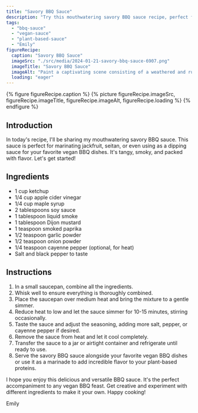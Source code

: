 ```yaml
---
title: "Savory BBQ Sauce"
description: "Try this mouthwatering savory BBQ sauce recipe, perfect for marinating jackfruit, seitan, or as a dipping sauce for vegan BBQ dishes. Tangy, smoky, and packed with flavor!"
tags:
  - "bbq-sauce"
  - "vegan-sauce"
  - "plant-based-sauce"
  - "Emily"
figureRecipe: 
  caption: "Savory BBQ Sauce"
  imageSrc: "./src/media/2024-01-21-savory-bbq-sauce-6907.png"
  imageTitle: "Savory BBQ Sauce"
  imageAlt: "Paint a captivating scene consisting of a weathered and rustic wooden table loaded with enticing vegan BBQ goodies. At the heart of the arrangement rests a bowl of juicy jackfruit marinated in a zingy, smoky, savory BBQ sauce. Consider the glossy texture of this sauce, with a rich color providing magnificent contrast to freshly scattered vivid-green herbs. Flank this focal point with rows of slightly toasted buns, preparing to hold servings of the tender, tasty jackfruit. Nearby, a mason jar filled with homemade BBQ sauce is placed, the label on it shimmering in the light, supplying the expectation of mouthwatering flavors. The table, with all its vegan BBQ delights, is ready to provide a delightful feast."
  loading: "eager"
---
```


{% figure figureRecipe.caption %}
{% picture figureRecipe.imageSrc, figureRecipe.imageTitle, figureRecipe.imageAlt, figureRecipe.loading %}
{% endfigure %}

## Introduction

In today's recipe, I'll be sharing my mouthwatering savory BBQ sauce. This sauce is perfect for marinating jackfruit, seitan, or even using as a dipping sauce for your favorite vegan BBQ dishes. It's tangy, smoky, and packed with flavor. Let's get started!

## Ingredients

- 1 cup ketchup
- 1/4 cup apple cider vinegar
- 1/4 cup maple syrup
- 2 tablespoons soy sauce
- 1 tablespoon liquid smoke
- 1 tablespoon Dijon mustard
- 1 teaspoon smoked paprika
- 1/2 teaspoon garlic powder
- 1/2 teaspoon onion powder
- 1/4 teaspoon cayenne pepper (optional, for heat)
- Salt and black pepper to taste

## Instructions

1. In a small saucepan, combine all the ingredients.
2. Whisk well to ensure everything is thoroughly combined.
3. Place the saucepan over medium heat and bring the mixture to a gentle simmer.
4. Reduce heat to low and let the sauce simmer for 10-15 minutes, stirring occasionally.
5. Taste the sauce and adjust the seasoning, adding more salt, pepper, or cayenne pepper if desired.
6. Remove the sauce from heat and let it cool completely.
7. Transfer the sauce to a jar or airtight container and refrigerate until ready to use.
8. Serve the savory BBQ sauce alongside your favorite vegan BBQ dishes or use it as a marinade to add incredible flavor to your plant-based proteins.

I hope you enjoy this delicious and versatile BBQ sauce. It's the perfect accompaniment to any vegan BBQ feast. Get creative and experiment with different ingredients to make it your own. Happy cooking!

Emily

